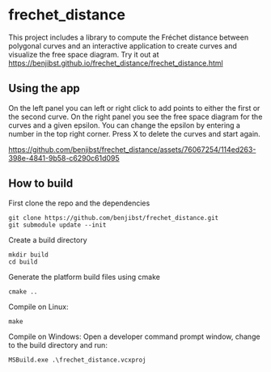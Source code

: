 # frechet_distance
This project includes a library to compute the Fréchet distance between polygonal curves and an interactive application to create curves and visualize the free space diagram. 
Try it out at https://benjibst.github.io/frechet_distance/frechet_distance.html

## Using the app
On the left panel you can left or right click to add points to either the first or the second curve.
On the right panel you see the free space diagram for the curves and a given epsilon.
You can change the epsilon by entering a number in the top right corner.
Press X to delete the curves and start again.

https://github.com/benjibst/frechet_distance/assets/76067254/114ed263-398e-4841-9b58-c6290c61d095

## How to build
First clone the repo and the dependencies
```
git clone https://github.com/benjibst/frechet_distance.git
git submodule update --init
```
Create a build directory
```
mkdir build
cd build
```
Generate the platform build files using cmake
```
cmake ..
```
Compile on Linux:
```
make
```
Compile on Windows: 
Open a developer command prompt window, change to the build directory and run:
```
MSBuild.exe .\frechet_distance.vcxproj
```



